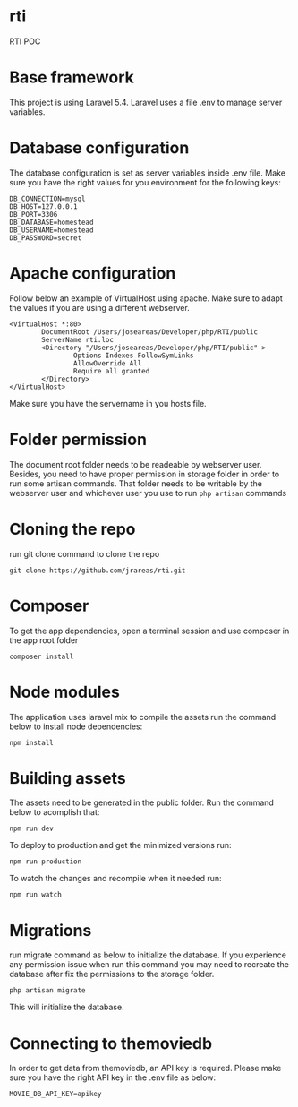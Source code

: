 # rti
RTI POC

# Base framework

This project is using Laravel 5.4. Laravel uses a file .env to manage server variables. 

# Database configuration

The database configuration is set as server variables inside .env file. Make sure you have the right values for you environment for the following keys:

```
DB_CONNECTION=mysql
DB_HOST=127.0.0.1
DB_PORT=3306
DB_DATABASE=homestead
DB_USERNAME=homestead
DB_PASSWORD=secret
```

# Apache configuration

Follow below an example of VirtualHost using apache. Make sure to adapt the values if you are using a different webserver.

```
<VirtualHost *:80>
        DocumentRoot /Users/joseareas/Developer/php/RTI/public
        ServerName rti.loc
        <Directory "/Users/joseareas/Developer/php/RTI/public" >
                Options Indexes FollowSymLinks
                AllowOverride All
                Require all granted
        </Directory>
</VirtualHost>
```
Make sure you have the servername in you hosts file.

# Folder permission

The document root folder needs to be readeable by webserver user. Besides, you need to have proper permission in storage folder in order to run some artisan commands. That folder needs to be writable by the webserver user and whichever user you use to run `php artisan` commands  
 
 
# Cloning the repo
run git clone command to clone the repo
```
git clone https://github.com/jrareas/rti.git
```
# Composer
To get the app dependencies, open a terminal session and use composer in the app root folder
```
composer install
```
# Node modules
The application uses laravel mix to compile the assets run the command below to install node dependencies:
```
npm install
```
# Building assets
The assets need to be generated in the public folder. Run the command below to acomplish that:
```
npm run dev
```
To deploy to production and get the minimized versions run:
```
npm run production
```
To watch the changes and recompile when it needed run:
```
npm run watch
```
# Migrations

run migrate command as below to initialize the database. If you experience any permission issue when run this command you may need to recreate the database after fix the permissions to the storage folder.

```
php artisan migrate
```

This will initialize the database.

# Connecting to themoviedb

In order to get data from themoviedb, an API key is required. Please make sure you have the right API key in the .env file as below:

```
MOVIE_DB_API_KEY=apikey
```